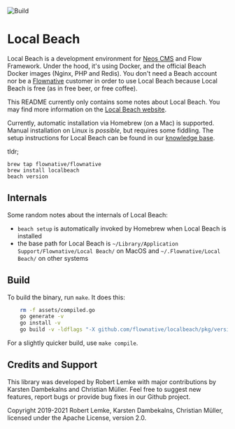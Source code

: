 ![Build](https://github.com/flownative/localbeach/workflows/Build/badge.svg?branch=master)

# Local Beach

Local Beach is a development environment for [Neos CMS](https://www.neos.io) and Flow Framework. Under the hood, it's 
using Docker, and the official Beach Docker images (Nginx, PHP and Redis). You don't need a Beach account nor be a 
[Flownative](https://www.flownative.com) customer in order to use Local Beach because Local Beach is free (as in free
beer, or free coffee).

This README currently only contains some notes about Local Beach. You may find more information on the 
[Local Beach website](https://www.flownative.com/localbeach). 

Currently, automatic installation via Homebrew (on a Mac) is supported. Manual installation on Linux is *possible*, but 
requires some fiddling. The setup instructions for Local Beach can be found in our 
[knowledge base](https://support.flownative.com/help/en-us/14-local-beach/38-how-to-set-up-local-beach).
 
tldr;
```
brew tap flownative/flownative
brew install localbeach
beach version
``` 
 
## Internals

Some random notes about the internals of Local Beach:

- `beach setup` is automatically invoked by Homebrew when Local Beach is installed
- the base path for Local Beach is `~/Library/Application Support/Flownative/Local Beach/` on MacOS and 
  `~/.Flownative/Local Beach/` on other systems

## Build

To build the binary, run `make`. It does this:
 
```bash
    rm -f assets/compiled.go
    go generate -v
    go install -v
    go build -v -ldflags "-X github.com/flownative/localbeach/pkg/version.Version=dev" -o beach
``` 

For a slightly quicker build, use `make compile`.

## Credits and Support

This library was developed by Robert Lemke with major contributions by Karsten Dambekalns and Christian Müller. Feel 
free to suggest new features, report bugs or provide bug fixes in our Github  project.

Copyright 2019-2021 Robert Lemke, Karsten Dambekalns, Christian Müller, licensed under the Apache License, version 2.0.
